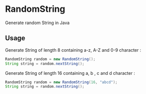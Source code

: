 # RandomString
Generate random String in Java

## Usage
Generate String of length 8 containing a-z, A-Z and 0-9 character :
```java
RandomString random = new RandomString();
String string = random.nextString();
```

Generate String of length 16 containing a, b , c and d character :
```java
RandomString random = new RandomString(16, "abcd");
String string = random.nextString();
```
